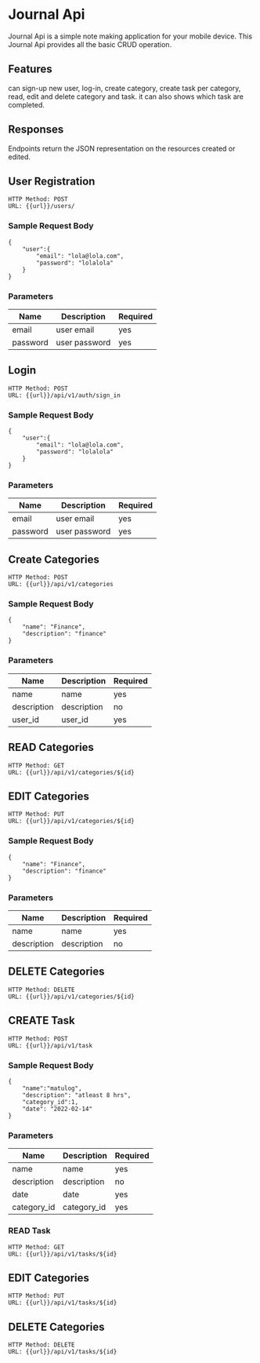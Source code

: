 # Journal Api
Journal Api is a simple note making application for your mobile device. This Journal Api provides all the basic CRUD operation.

## Features
can sign-up new user, log-in, create category, create task per category, read, edit and delete category and task. it can also shows which task are completed.

## Responses
Endpoints return the JSON representation on the resources created or edited.

## User Registration
``` 
HTTP Method: POST
URL: {{url}}/users/ 
``` 

### Sample Request Body
``` 
{
    "user":{
        "email": "lola@lola.com",
        "password": "lolalola"
    }
} 
```

### Parameters
| Name     | Description   | Required |
|----------|---------------|----------|
| email    | user email    | yes      |
| password | user password | yes      |


## Login
```
HTTP Method: POST
URL: {{url}}/api/v1/auth/sign_in
```

### Sample Request Body
```
{
    "user":{
        "email": "lola@lola.com",
        "password": "lolalola"
    }
}
```

### Parameters
| Name     | Description   | Required |
|----------|---------------|----------|
| email    | user email    | yes      |
| password | user password | yes      |


## Create Categories
```
HTTP Method: POST
URL: {{url}}/api/v1/categories
```

### Sample Request Body
```
{
    "name": "Finance",
    "description": "finance"
}
```

### Parameters
| Name        | Description | Required |
|-------------|-------------|----------|
| name        | name        | yes      |
| description | description | no       |
| user_id     | user_id     | yes      |


## READ Categories
```
HTTP Method: GET
URL: {{url}}/api/v1/categories/${id}
```

## EDIT Categories
```
HTTP Method: PUT
URL: {{url}}/api/v1/categories/${id}
```

### Sample Request Body
```
{
    "name": "Finance",
    "description": "finance"
}
```

### Parameters
| Name        | Description | Required |
|-------------|-------------|----------|
| name        | name        | yes      |
| description | description | no       |

## DELETE Categories
```
HTTP Method: DELETE
URL: {{url}}/api/v1/categories/${id}
```

## CREATE Task
```
HTTP Method: POST
URL: {{url}}/api/v1/task
```

### Sample Request Body
```
{
    "name":"matulog",
    "description": "atleast 8 hrs",
    "category_id":1,
    "date": "2022-02-14"
}
```

### Parameters
| Name        | Description | Required |
|-------------|-------------|----------|
| name        | name        | yes      |
| description | description | no       |
| date        | date        | yes      |
| category_id | category_id | yes      |


### READ Task
```
HTTP Method: GET
URL: {{url}}/api/v1/tasks/${id}
```

## EDIT Categories
```
HTTP Method: PUT
URL: {{url}}/api/v1/tasks/${id}
```
## DELETE Categories
```
HTTP Method: DELETE
URL: {{url}}/api/v1/tasks/${id}
```












